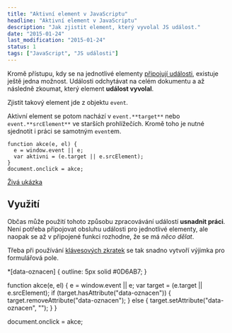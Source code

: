 ```yaml
---
title: "Aktivní element v JavaScriptu"
headline: "Aktivní element v JavaScriptu"
description: "Jak zjistit element, který vyvolal JS událost."
date: "2015-01-24"
last_modification: "2015-01-24"
status: 1
tags: ["JavaScript", "JS události"]
---
```


Kromě přístupu, kdy se na jednotlivé elementy [připojují události](/pripojeni-udalosti), existuje ještě jedna možnost. Události odchytávat na celém dokumentu a až následně zkoumat, který element **událost vyvolal**.

Zjistit takový element jde z objektu `event`.

Aktivní element se potom nachází v `event.**target**` nebo `event.**srcElement**` ve starších prohlížečích. Kromě toho je nutné sjednotit i práci se samotným `event`em.

```
function akce(e, el) {
  e = window.event || e;
  var aktivni = (e.target || e.srcElement);
}
document.onclick = akce;
```

[Živá ukázka](http://kod.djpw.cz/jvjb)

## Využití

Občas může použití tohoto způsobu zpracovávání událostí **usnadnit práci**. Není potřeba připojovat obsluhu události pro jednotlivé elementy, ale naopak se až v připojené funkci rozhodne, že se má *něco dělat*.

Třeba při používání [klávesových zkratek](/klavesy) se tak snadno vytvoří výjimka pro formulářová pole.

  *[data-oznacen] {
    outline: 5px solid #0D6AB7;
  }

function akce(e, el) {
  e = window.event || e;
  var target = (e.target || e.srcElement);
  if (target.hasAttribute("data-oznacen")) {
    target.removeAttribute("data-oznacen");
  }
  else {
    target.setAttribute("data-oznacen", "");
  }
}

document.onclick = akce;